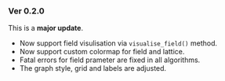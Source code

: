 ### Ver 0.2.0
This is a **major update**.

- Now support field visulisation via `visualise_field()` method.
- Now support custom colormap for field and lattice. 
- Fatal errors for field prameter are fixed in all algorithms. 
- The graph style, grid and labels are adjusted. 
